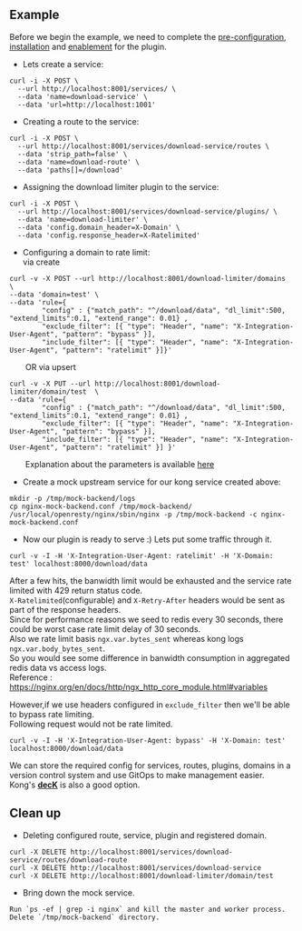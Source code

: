 ## **Example**

Before we begin the example, we need to complete the [pre-configuration](../README.md#pre-configuration-required-for-the-plugin), [installation](../README.md#plugin-installation) and [enablement](../README.md#plugin-enabling-paramters) for the plugin.

- Lets create a service:

```
curl -i -X POST \
  --url http://localhost:8001/services/ \
  --data 'name=download-service' \
  --data 'url=http://localhost:1001'
```

- Creating a route to the service:
```
curl -i -X POST \
  --url http://localhost:8001/services/download-service/routes \
  --data 'strip_path=false' \
  --data 'name=download-route' \
  --data 'paths[]=/download'
```

- Assigning the download limiter plugin to the service:
```
curl -i -X POST \
  --url http://localhost:8001/services/download-service/plugins/ \
  --data 'name=download-limiter' \
  --data 'config.domain_header=X-Domain' \
  --data 'config.response_header=X-Ratelimited'
```

- Configuring a domain to rate limit:<br>
via create
```
curl -v -X POST --url http://localhost:8001/download-limiter/domains  \
--data 'domain=test' \
--data 'rule={
        "config" : {"match_path": "^/download/data", "dl_limit":500, "extend_limits":0.1, "extend_range": 0.01} ,
        "exclude_filter": [{ "type": "Header", "name": "X-Integration-User-Agent", "pattern": "bypass" }],
        "include_filter": [{ "type": "Header", "name": "X-Integration-User-Agent", "pattern": "ratelimit" }]}'
```
&emsp;&emsp;OR via upsert
```
curl -v -X PUT --url http://localhost:8001/download-limiter/domain/test  \
--data 'rule={
        "config" : {"match_path": "^/download/data", "dl_limit":500, "extend_limits":0.1, "extend_range": 0.01} ,
        "exclude_filter": [{ "type": "Header", "name": "X-Integration-User-Agent", "pattern": "bypass" }],
        "include_filter": [{ "type": "Header", "name": "X-Integration-User-Agent", "pattern": "ratelimit" }] }'
```
&emsp;&emsp;Explanation about the parameters is available [here](../README.md#parameters-required-for-post-are-)

- Create a mock upstream service for our kong service created above:
```
mkdir -p /tmp/mock-backend/logs
cp nginx-mock-backend.conf /tmp/mock-backend/
/usr/local/openresty/nginx/sbin/nginx -p /tmp/mock-backend -c nginx-mock-backend.conf
```


- Now our plugin is ready to serve :) Lets put some traffic through it.
```
curl -v -I -H 'X-Integration-User-Agent: ratelimit' -H 'X-Domain: test' localhost:8000/download/data
```
After a few hits, the banwidth limit would be exhausted and the service rate limited with 429 return status code.<br>
`X-Ratelimited`(configurable) and `X-Retry-After` headers would be sent as part of the response headers.<br>
Since for performance reasons we seed to redis every 30 seconds, there could be worst case rate limit delay of 30 seconds.<br>
Also we rate limit basis `ngx.var.bytes_sent` whereas kong logs `ngx.var.body_bytes_sent`.<br>
So you would see some difference in banwidth consumption in aggregated redis data vs access logs.<br>
Reference : https://nginx.org/en/docs/http/ngx_http_core_module.html#variables

However,if we use headers configured in `exclude_filter` then we'll be able to bypass rate limiting.<br>
Following request would not be rate limited.
```
curl -v -I -H 'X-Integration-User-Agent: bypass' -H 'X-Domain: test' localhost:8000/download/data
```

We can store the required config for services, routes, plugins, domains in a version control system and use GitOps to make management easier.<br>
Kong's [**decK**](https://docs.konghq.com/deck/) is also a good option.

## **Clean up**
- Deleting configured route, service, plugin and registered domain.
```
curl -X DELETE http://localhost:8001/services/download-service/routes/download-route
curl -X DELETE http://localhost:8001/services/download-service
curl -X DELETE http://localhost:8001/download-limiter/domain/test
```

- Bring down the mock service.
```
Run `ps -ef | grep -i nginx` and kill the master and worker process.
Delete `/tmp/mock-backend` directory.
```


  
